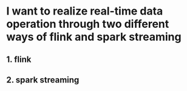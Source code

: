 # I want to realize real-time data operation through two different ways of flink and spark streaming

## 1. flink


## 2. spark streaming